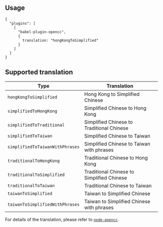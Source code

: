 
Usage
---------------------

```
{
  "plugins": [
    [
      "babel-plugin-opencc",
      {
        translation: "hongKongToSimplified"
      }
    ]
  ]
}
```

Supported translation
---------------------

| Type                            | Translation                               |
| ------------------------------- | ----------------------------------------- |
| `hongKongToSimplified`          | Hong Kong to Simplified Chinese           |
| `simplifiedToHongKong`          | Simplified Chinese to Hong Kong           |
| `simplifiedToTraditional`       | Simplified Chinese to Traditional Chinese |
| `simplifiedToTaiwan`            | Simplified Chinese to Taiwan              |
| `simplifiedToTaiwanWithPhrases` | Simplified Chinese to Taiwan with phrases |
| `traditionalToHongKong`         | Traditional Chinese to Hong Kong          |
| `traditionalToSimplified`       | Traditional Chinese to Simplified Chinese |
| `traditionalToTaiwan`           | Traditional Chinese to Taiwan             |
| `taiwanToSimplified`            | Taiwan to Simplified Chinese              |
| `taiwanToSimplifiedWithPhrases` | Taiwan to Simplified Chinese with phrases |

For details of the translation, please refer to [`node-opencc`](https://github.com/compulim/node-opencc).


